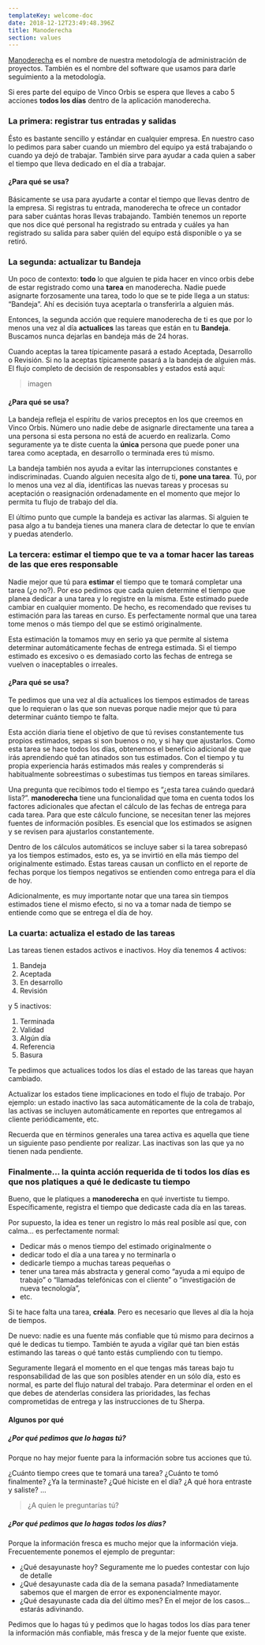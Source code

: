 ```yaml
---
templateKey: welcome-doc
date: 2018-12-12T23:49:48.396Z
title: Manoderecha
section: values
---
```

[Manoderecha](http://manoderecha.net/md/) es el nombre de nuestra metodología de administración de proyectos. También es el nombre del software que usamos para darle seguimiento a la metodología.

Si eres parte del equipo de Vinco Orbis se espera que lleves a cabo 5 acciones **todos los días** dentro de la aplicación manoderecha.

### La primera: registrar tus entradas y salidas

Ésto es bastante sencillo y estándar en cualquier empresa. En nuestro caso lo pedimos para saber cuando un miembro del equipo ya está trabajando o cuando ya dejó de trabajar. También sirve para ayudar a cada quien a saber el tiempo que lleva dedicado en el día a trabajar.

#### ¿Para qué se usa?
Básicamente se usa para ayudarte a contar el tiempo que llevas dentro de la empresa. Si registras tu entrada, manoderecha te ofrece un contador para saber cuántas horas llevas trabajando. También tenemos un reporte que nos dice qué personal ha registrado su entrada y cuáles ya han registrado su salida para saber quién del equipo está disponible o ya se retiró.

### La segunda: actualizar tu Bandeja

Un poco de contexto: **todo** lo que alguien te pida hacer en vinco orbis debe de estar registrado como una **tarea** en manoderecha. Nadie puede asignarte forzosamente una tarea, todo lo que se te pide llega a un status: “Bandeja”. Ahí es decisión tuya aceptarla o transferirla a alguien más.

Entonces, la segunda acción que requiere manoderecha de ti es que por lo menos una vez al día **actualices** las tareas que están en tu **Bandeja**. Buscamos nunca dejarlas en bandeja más de 24 horas.

Cuando aceptas la tarea típicamente pasará a estado Aceptada, Desarrollo o Revisión. Si no la aceptas típicamente pasará a la bandeja de alguien más. El flujo completo de decisión de responsables y estados está aquí:


> imagen


#### ¿Para qué se usa?

La bandeja refleja el espíritu de varios preceptos en los que creemos en Vinco Orbis. Número uno nadie debe de asignarle directamente una tarea a una persona si esta persona no está de acuerdo en realizarla. Como seguramente ya te diste cuenta la **única** persona que puede poner una tarea como aceptada, en desarrollo o terminada eres tú mismo.

La bandeja también nos ayuda a evitar las interrupciones constantes e indiscriminadas. Cuando alguien necesita algo de ti, **pone una tarea**. Tú, por lo menos una vez al día, identificas las nuevas tareas y procesas su aceptación o reasignación ordenadamente en el momento que mejor lo permita tu flujo de trabajo del día.

El último punto que cumple la bandeja es activar las alarmas. Si alguien te pasa algo a tu bandeja tienes una manera clara de detectar lo que te envían y puedas atenderlo.

### La tercera: estimar el tiempo que te va a tomar hacer las tareas de las que eres responsable

Nadie mejor que tú para **estimar** el tiempo que te tomará completar una tarea (¿o no?). Por eso pedimos que cada quien determine el tiempo que planea dedicar a una tarea y lo registre en la misma. Este estimado puede cambiar en cualquier momento. De hecho, es recomendado que revises tu estimación para las tareas en curso. Es perfectamente normal que una tarea tome menos o más tiempo del que se estimó originalmente.

Esta estimación la tomamos muy en serio ya que permite al sistema determinar automáticamente fechas de entrega estimada. Si el tiempo estimado es excesivo o es demasiado corto las fechas de entrega se vuelven o inaceptables o irreales.

#### ¿Para qué se usa?

Te pedimos que una vez al día actualices los tiempos estimados de tareas que lo requieran o las que son nuevas porque nadie mejor que tú para determinar cuánto tiempo te falta.

Esta acción diaria tiene el objetivo de que tú revises constantemente tus propios estimados, sepas si son buenos o no, y si hay que ajustarlos. Como esta tarea se hace todos los días, obtenemos el beneficio adicional de que irás aprendiendo qué tan atinados son tus estimados. Con el tiempo y tu propia experiencia harás estimados más reales y comprenderás si habitualmente sobreestimas o subestimas tus tiempos en tareas similares.

Una pregunta que recibimos todo el tiempo es “¿esta tarea cuándo quedará lista?”. **manoderecha** tiene una funcionalidad que toma en cuenta todos los factores adicionales que afectan el cálculo de las fechas de entrega para cada tarea. Para que este cálculo funcione, se necesitan tener las mejores fuentes de información posibles. Es esencial que los estimados se asignen y se revisen para ajustarlos constantemente.

Dentro de los cálculos automáticos se incluye saber si la tarea sobrepasó ya los tiempos estimados, esto es, ya se invirtió en ella más tiempo del originalmente estimado. Estas tareas causan un conflicto en el reporte de fechas porque los tiempos negativos se entienden como entrega para el día de hoy.

Adicionalmente, es muy importante notar que una tarea sin tiempos estimados tiene el mismo efecto, si no va a tomar nada de tiempo se entiende como que se entrega el día de hoy.


### La cuarta: actualiza el estado de las tareas

Las tareas tienen estados activos e inactivos. Hoy día tenemos 4 activos:
1. Bandeja
2. Aceptada
3. En desarrollo
4. Revisión

y 5 inactivos:
1. Terminada
2. Validad
3. Algún día
4. Referencia
5. Basura

Te pedimos que actualices todos los días el estado de las tareas que hayan cambiado.

Actualizar los estados tiene implicaciones en todo el flujo de trabajo. Por ejemplo: un estado inactivo las saca automáticamente de la cola de trabajo, las activas se incluyen automáticamente en reportes que entregamos al cliente periódicamente, etc.

Recuerda que en términos generales una tarea activa es aquella que tiene un siguiente paso pendiente por realizar. Las inactivas son las que ya no tienen nada pendiente.

### Finalmente… la quinta acción requerida de ti todos los días es que nos platiques a qué le dedicaste tu tiempo

Bueno, que le platiques a **manoderecha** en qué invertiste tu tiempo. Específicamente, registra el tiempo que dedicaste cada día en las tareas.

Por supuesto, la idea es tener un registro lo más real posible así que, con calma… es perfectamente normal:

* Dedicar más o menos tiempo del estimado originalmente o
* dedicar todo el día a una tarea y no terminarla o
* dedicarle tiempo a muchas tareas pequeñas o
* tener una tarea más abstracta y general como “ayuda a mi equipo de trabajo” o “llamadas telefónicas con el cliente” o “investigación de nueva tecnología”,
* etc.

Si te hace falta una tarea, **créala**. Pero es necesario que lleves al día la hoja de tiempos.

De nuevo: nadie es una fuente más confiable que tú mismo para decirnos a qué le dedicas tu tiempo. También te ayuda a vigilar qué tan bien estás estimando las tareas o qué tanto estás cumpliendo con tu tiempo.

Seguramente llegará el momento en el que tengas más tareas bajo tu responsabilidad de las que son posibles atender en un sólo día, esto es normal, es parte del flujo natural del trabajo. Para determinar el orden en el que debes de atenderlas considera las prioridades, las fechas comprometidas de entrega y las instrucciones de tu Sherpa.

#### Algunos por qué
##### ¿Por qué pedimos que lo hagas tú?
Porque no hay mejor fuente para la información sobre tus acciones que tú.

¿Cuánto tiempo crees que te tomará una tarea? ¿Cuánto te tomó finalmente? ¿Ya la terminaste? ¿Qué hiciste en el día? ¿A qué hora entraste y saliste? ...

> ¿A quíen le preguntarías tú?

##### ¿Por qué pedimos que lo hagas todos los días?
Porque la información fresca es mucho mejor que la información vieja. Frecuentemente ponemos el ejemplo de preguntar:

* ¿Qué desayunaste hoy? Seguramente me lo puedes contestar con lujo de detalle
* ¿Qué desayunaste cada día de la semana pasada? Inmediatamente sabemos que el margen de error es exponencialmente mayor.
* ¿Qué desayunaste cada día del último mes? En el mejor de los casos... estarás adivinando.

Pedimos que lo hagas tú y pedimos que lo hagas todos los días para tener la información más confiable, más fresca y de la mejor fuente que existe.
